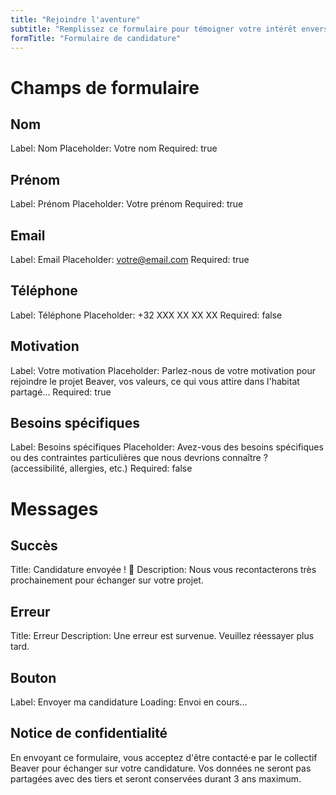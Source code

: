 ```yaml
---
title: "Rejoindre l'aventure"
subtitle: "Remplissez ce formulaire pour témoigner votre intérêt envers le projet. Nous vous recontacterons dans les semaines à venir pour vous communiquer le reste du processus."
formTitle: "Formulaire de candidature"
---
```


# Champs de formulaire

## Nom

Label: Nom
Placeholder: Votre nom
Required: true

## Prénom

Label: Prénom
Placeholder: Votre prénom
Required: true

## Email

Label: Email
Placeholder: votre@email.com
Required: true

## Téléphone

Label: Téléphone
Placeholder: +32 XXX XX XX XX
Required: false

## Motivation

Label: Votre motivation
Placeholder: Parlez-nous de votre motivation pour rejoindre le projet Beaver, vos valeurs, ce qui vous attire dans l'habitat partagé...
Required: true

## Besoins spécifiques

Label: Besoins spécifiques
Placeholder: Avez-vous des besoins spécifiques ou des contraintes particulières que nous devrions connaître ? (accessibilité, allergies, etc.)
Required: false

# Messages

## Succès

Title: Candidature envoyée ! 🌱
Description: Nous vous recontacterons très prochainement pour échanger sur votre projet.

## Erreur

Title: Erreur
Description: Une erreur est survenue. Veuillez réessayer plus tard.

## Bouton

Label: Envoyer ma candidature
Loading: Envoi en cours...

## Notice de confidentialité

En envoyant ce formulaire, vous acceptez d'être contacté·e par le collectif Beaver pour échanger sur votre candidature. Vos données ne seront pas partagées avec des tiers et seront conservées durant 3 ans maximum.
